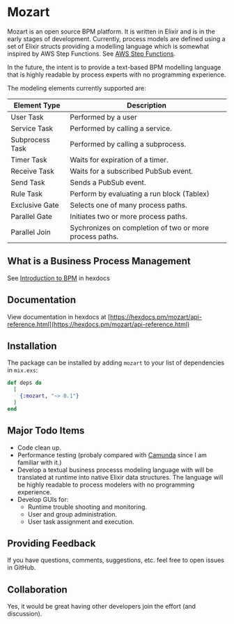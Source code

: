 # Mozart

Mozart is an open source BPM platform. It is written in Elixir and is in the early stages of development. Currently, process models are defined using a set of Elixir structs providing a modelling language which is somewhat inspired by AWS Step Functions. See [AWS Step Functions](https://docs.aws.amazon.com/step-functions/?icmpid=docs_homepage_appintegration). 

In the future, the intent is to provide a text-based BPM modelling language that is highly readable by process experts with no programming experience. 

The modeling elements currently supported are:

| Element Type               |  Description |
|-----|-----|
| User Task               | Performed by a user |
| Service Task            | Performed by calling a service. |
| Subprocess Task         | Performed by calling a subprocess. |
| Timer Task              | Waits for expiration of a timer. |
| Receive Task            | Waits for a subscribed PubSub event. |
| Send Task               | Sends a PubSub event. |
| Rule Task           | Perform by evaluating a run block (Tablex) |
| Exclusive Gate          | Selects one of many process paths. |
| Parallel Gate           | Initiates two or more process paths. |
| Parallel Join           | Sychronizes on completion of two or more process paths. |

## What is a Business Process Management

See [Introduction to BPM](https://hexdocs.pm/mozart/intro_bpm.html) in hexdocs 

## Documentation

View documentation in hexdocs at [https://hexdocs.pm/mozart/api-reference.html](https://hexdocs.pm/mozart/api-reference.html)

## Installation

The package can be installed
by adding `mozart` to your list of dependencies in `mix.exs`:

```elixir
def deps do
  [
    {:mozart, "~> 0.1"}
  ]
end
```

## Major Todo Items

* Code clean up.
* Performance testing (probaly compared with [Camunda](https://camunda.com/) since I am familiar with it.)
* Develop a textual business processs modeling language with will be translated at runtime into native Elixir data structures. The language will be highly readable to process modelers with no programming experience.
* Develop GUIs for:
  * Runtime trouble shooting and monitoring.
  * User and group administration.
  * User task assignment and execution.

## Providing Feedback

If you have questions, comments, suggestions, etc. feel free to open issues in GitHub.

## Collaboration

Yes, it would be great having other developers join the effort (and discussion).


